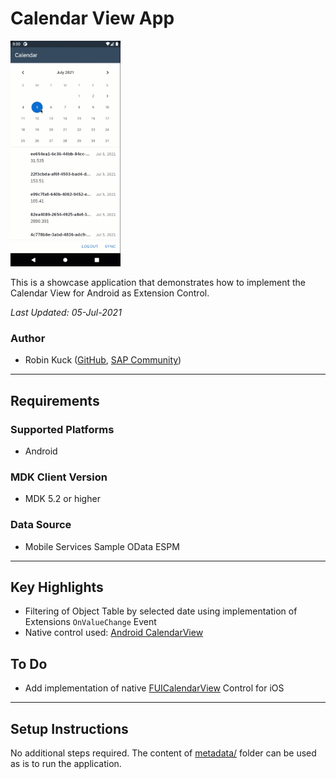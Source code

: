 # Calendar View App

<img src="Screenshots/android.gif" width="35%">

This is a showcase application that demonstrates how to implement the Calendar View for Android as Extension Control.

*Last Updated: 05-Jul-2021*

### Author
* Robin Kuck ([GitHub](https://github.com/robinkuck), [SAP Community](https://people.sap.com/kucki99))

***

## Requirements

### Supported Platforms

* Android

### MDK Client Version

* MDK 5.2 or higher

### Data Source

* Mobile Services Sample OData ESPM

***

## Key Highlights

* Filtering of Object Table by selected date using implementation of Extensions `OnValueChange` Event
* Native control used: [Android CalendarView](https://developer.android.com/reference/android/widget/CalendarView)

## To Do

* Add implementation of native [FUICalendarView](https://help.sap.com/doc/978e4f6c968c4cc5a30f9d324aa4b1d7/Latest/en-US/Documents/Frameworks/SAPFiori/Classes/FUICalendarView.html) Control for iOS

***

## Setup Instructions

No additional steps required. The content of [metadata/](metadata/) folder can be used as is to run the application.
